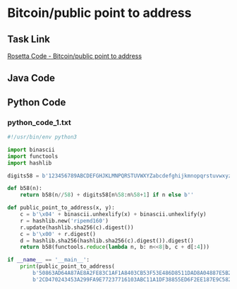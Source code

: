 # Bitcoin/public point to address

## Task Link
[Rosetta Code - Bitcoin/public point to address](https://rosettacode.org/wiki/Bitcoin/public_point_to_address)

## Java Code
## Python Code
### python_code_1.txt
```python
#!/usr/bin/env python3

import binascii
import functools
import hashlib

digits58 = b'123456789ABCDEFGHJKLMNPQRSTUVWXYZabcdefghijkmnopqrstuvwxyz'

def b58(n):
    return b58(n//58) + digits58[n%58:n%58+1] if n else b''

def public_point_to_address(x, y):
    c = b'\x04' + binascii.unhexlify(x) + binascii.unhexlify(y)
    r = hashlib.new('ripemd160')
    r.update(hashlib.sha256(c).digest())
    c = b'\x00' + r.digest()
    d = hashlib.sha256(hashlib.sha256(c).digest()).digest()
    return b58(functools.reduce(lambda n, b: n<<8|b, c + d[:4]))

if __name__ == '__main__':
    print(public_point_to_address(
        b'50863AD64A87AE8A2FE83C1AF1A8403CB53F53E486D8511DAD8A04887E5B2352',
        b'2CD470243453A299FA9E77237716103ABC11A1DF38855ED6F2EE187E9C582BA6'))

```

